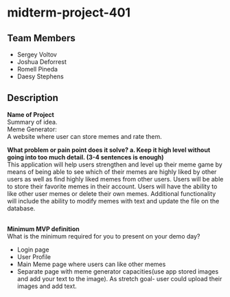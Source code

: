 # midterm-project-401

## Team Members
* Sergey Voltov
* Joshua Deforrest
* Romell Pineda
* Daesy Stephens

 ## Description 

**Name of Project** </br>
Summary of idea.</br>
Meme Generator:</br>
A website where user can store memes and rate them.</br>

**What problem or pain point does it solve? a. Keep it high level without going into too much detail. (3-4 sentences is enough)**</br>
This application will help users strengthen and level up their meme game by means of being able to see which of their memes are highly liked by other users as well as find highly liked memes from other users.  Users will be able to store their favorite memes in their account.  Users will have the ability to like other user memes or delete their own memes.  Additional functionality will include the ability to modify memes with text and update the file on the database.</br></br>

**Minimum MVP definition**</br>
What is the minimum required for you to present on your demo day?</br>
* Login page</br>
* User Profile</br>
* Main Meme page where users can like other memes</br>
* Separate page with meme generator capacities(use app stored images and add your text to the image). As stretch goal- user could upload their images and add text. </br>

